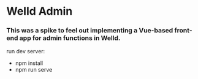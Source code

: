 # Welld Admin
### This was a spike to feel out implementing a Vue-based front-end app for admin functions in Welld.

run dev server:

* npm install
* npm run serve

